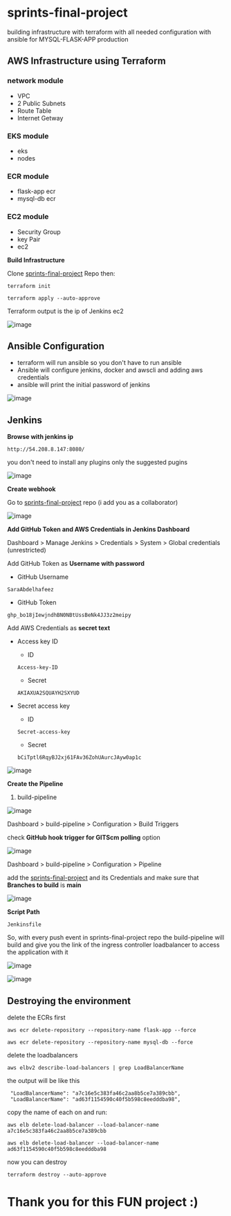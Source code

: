 # sprints-final-project
building infrastructure with terraform with all needed configuration with ansible for MYSQL-FLASK-APP production

## AWS Infrastructure using Terraform
### network module
* VPC
* 2 Public Subnets
* Route Table 
* Internet Getway
### EKS module
* eks
* nodes
### ECR module
* flask-app ecr
* mysql-db ecr
### EC2 module
* Security Group
* key Pair
* ec2 

__Build Infrastructure__

Clone [sprints-final-project](https://github.com/SaraAbdelhafeez/sprints-final-project.git) Repo then: 
```
terraform init
```
```
terraform apply --auto-approve
```
Terraform output is the ip of Jenkins ec2

![image](https://github.com/SaraAbdelhafeez/git-task/blob/main/jenkins_ip.PNG?raw=true)

## Ansible Configuration
* terraform will run ansible so you don't have to run ansible
* Ansible will configure jenkins, docker and awscli and adding aws credentials
* ansible will print the initial password of jenkins

![image](https://github.com/SaraAbdelhafeez/git-task/blob/main/jenkins_pass.PNG?raw=tru)

## Jenkins 
__Browse with jenkins ip__

```
http://54.208.8.147:8080/
```
you don't need to install any plugins only the suggested pugins

![image](https://github.com/SaraAbdelhafeez/git-task/blob/main/plugins.PNG?raw=true)

__Create webhook__

Go to [sprints-final-project](https://github.com/SaraAbdelhafeez/sprints-final-project.git) repo (i add you as a collaborator)

![image](https://github.com/SaraAbdelhafeez/git-task/blob/main/webhook-3.PNG?raw=true)

__Add GitHub Token and AWS Credentials in Jenkins Dashboard__

Dashboard > Manage Jenkins > Credentials > System > Global credentials (unrestricted)

Add GitHub Token as __Username with password__
* GitHub Username
```
SaraAbdelhafeez
```
* GitHub Token
```
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
```
Add AWS Credentials as __secret text__

* Access key ID
    
    * ID
    ```
    Access-key-ID
    ```
    * Secret
    ```
    AKIAXUA2SQUAYH2SXYUD
    ```
* Secret access key

    * ID 
    ```
    Secret-access-key
    ```
    * Secret
    ```
    bCiTptl6RqyBJ2xj61FAv36ZohUAurcJAyw0ap1c
    ```
![image](https://github.com/SaraAbdelhafeez/git-task/blob/main/credentials.PNG?raw=true)


__Create the Pipeline__

1. build-pipeline 

![image](https://github.com/SaraAbdelhafeez/git-task/blob/main/first-pipeline.PNG?raw=true)

Dashboard > build-pipeline > Configuration > Build Triggers

check __GitHub hook trigger for GITScm polling__ option

![image](https://github.com/SaraAbdelhafeez/git-task/blob/main/build-triggrs.PNG?raw=true)

Dashboard > build-pipeline > Configuration > Pipeline

add the [sprints-final-project](https://github.com/SaraAbdelhafeez/sprints-final-project.git) and its Credentials and make sure that __Branches to build__ is __main__ 

![image](https://github.com/SaraAbdelhafeez/git-task/blob/main/prod-repo.PNG?raw=true)

__Script Path__
```
Jenkinsfile
```


So, with every push event in sprints-final-project repo the build-pipeline will build and give you the link of the ingress controller loadbalancer to access the application with it



![image](https://github.com/SaraAbdelhafeez/git-task/blob/main/output.PNG?raw=true)


![image](https://github.com/SaraAbdelhafeez/git-task/blob/main/website.PNG?raw=true)


## Destroying the environment

delete the ECRs first
```
aws ecr delete-repository --repository-name flask-app --force
```
```
aws ecr delete-repository --repository-name mysql-db --force
```

delete the loadbalancers
```
aws elbv2 describe-load-balancers | grep LoadBalancerName
```
the output will be like this 
```
 "LoadBalancerName": "a7c16e5c383fa46c2aa8b5ce7a389cbb",
 "LoadBalancerName": "ad63f1154590c40f5b598c8eedddba98",
```
copy the name of each on and run:
```
aws elb delete-load-balancer --load-balancer-name a7c16e5c383fa46c2aa8b5ce7a389cbb
```
```
aws elb delete-load-balancer --load-balancer-name ad63f1154590c40f5b598c8eedddba98
```
now you can destroy
```
terraform destroy --auto-approve
```

# Thank you for this FUN project :)